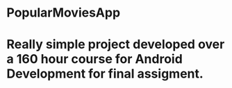# PopularMoviesApp
# Really simple project developed over a 160 hour course for Android Development for final assigment.
